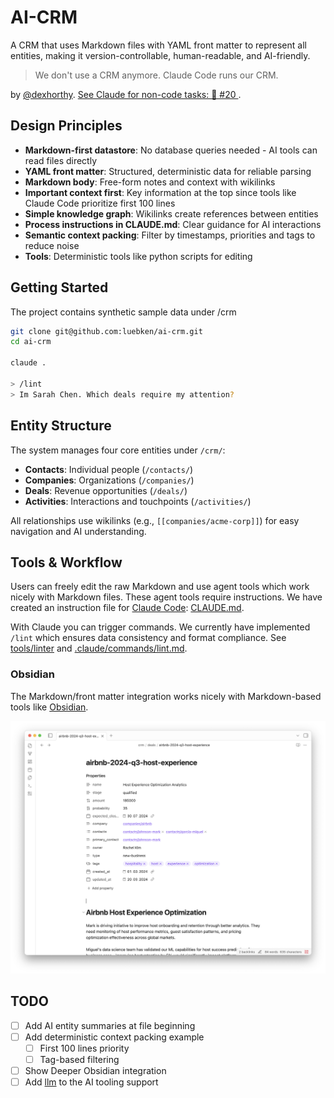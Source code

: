 # AI-CRM

A CRM that uses Markdown files with YAML front matter to represent all entities, making it version-controllable, human-readable, and AI-friendly.

> We don't use a CRM anymore. Claude Code runs our CRM.

by [@dexhorthy](https://github.com/dexhorthy). [See Claude for non-code tasks: 🦄 #20
](https://youtu.be/NJcph4j9sNg?si=YBWvuohIFaRvAnJl&t=662). 


## Design Principles

- **Markdown-first datastore**: No database queries needed - AI tools can read files directly
- **YAML front matter**: Structured, deterministic data for reliable parsing
- **Markdown body**: Free-form notes and context with wikilinks
- **Important context first**: Key information at the top since tools like Claude Code prioritize first 100 lines
- **Simple knowledge graph**: Wikilinks create references between entities
- **Process instructions in CLAUDE.md**: Clear guidance for AI interactions
- **Semantic context packing**: Filter by timestamps, priorities and tags to reduce noise
- **Tools**: Deterministic tools like python scripts for editing

## Getting Started

The project contains synthetic sample data under /crm

```bash
git clone git@github.com:luebken/ai-crm.git
cd ai-crm

claude .

> /lint
> Im Sarah Chen. Which deals require my attention?
```

## Entity Structure

The system manages four core entities under `/crm/`:
- **Contacts**: Individual people (`/contacts/`)
- **Companies**: Organizations (`/companies/`)  
- **Deals**: Revenue opportunities (`/deals/`)
- **Activities**: Interactions and touchpoints (`/activities/`)

All relationships use wikilinks (e.g., `[[companies/acme-corp]]`) for easy navigation and AI understanding.

## Tools & Workflow

Users can freely edit the raw Markdown and use agent tools which work nicely with Markdown files. These agent tools require instructions. We have created an instruction file for [Claude Code](https://www.anthropic.com/claude-code): [CLAUDE.md](CLAUDE.md). 

With Claude you can trigger commands. We currently have implemented `/lint` which ensures data consistency and format compliance. See [tools/linter](tools/linter) and [.claude/commands/lint.md](.claude/commands/lint.md).

### Obsidian

The Markdown/front matter integration works nicely with Markdown-based tools like [Obsidian](https://obsidian.md/).

![obsidian.png](obsidian.png)


## TODO

- [ ] Add AI entity summaries at file beginning
- [ ] Add deterministic context packing example
  - [ ] First 100 lines priority
  - [ ] Tag-based filtering
- [ ] Show Deeper Obsidian integration
- [ ] Add [llm](https://llm.datasette.io/en/stable/) to the AI tooling support
